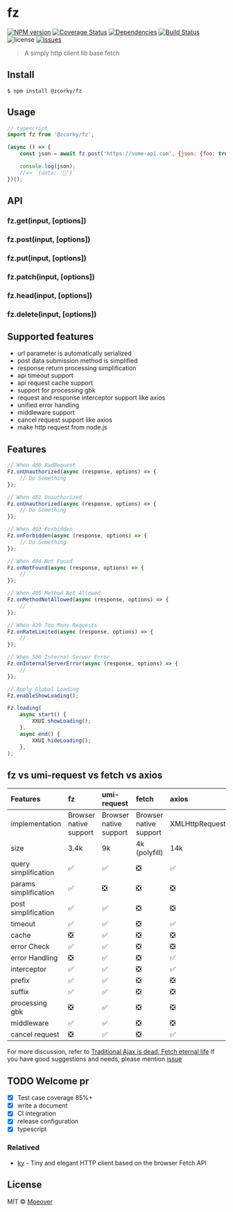 # fz

[![NPM version](https://img.shields.io/npm/v/@zcorky/fz.svg?style=flat)](https://www.npmjs.com/package/@zcorky/fz)
[![Coverage Status](https://img.shields.io/coveralls/zcorky/fz.svg?style=flat)](https://coveralls.io/r/zcorky/fz)
[![Dependencies](https://david-dm.org/@zcorky/fz/status.svg)](https://david-dm.org/@zcorky/fz)
[![Build Status](https://travis-ci.com/zcorky/fz.svg?branch=master)](https://travis-ci.com/zcorky/fz)
![license](https://img.shields.io/github/license/zcorky/fz.svg)
[![issues](https://img.shields.io/github/issues/zcorky/fz.svg)](https://github.com/zcorky/fz/issues)

> A simply http client lib base fetch

## Install

```
$ npm install @zcorky/fz
```

## Usage

```js
// typescript
import fz from '@zcorky/fz';

(async () => {
	const json = await fz.post('https://some-api.com', {json: {foo: true}}).json();

	console.log(json);
	//=> `{data: '🦄'}`
})();
```

## API

### fz.get(input, [options])
### fz.post(input, [options])
### fz.put(input, [options])
### fz.patch(input, [options])
### fz.head(input, [options])
### fz.delete(input, [options])

## Supported features

- url parameter is automatically serialized
- post data submission method is simplified
- response return processing simplification
- api timeout support
- api request cache support
- support for processing gbk
- request and response interceptor support like axios
- unified error handling
- middleware support
- cancel request support like axios
- make http request from node.js

## Features

```typescript
// When 400 BadRequest
Fz.onUnauthorized(async (response, options) => {
	// Do Something
});

// When 401 Unauthorized
Fz.onUnauthorized(async (response, options) => {
	// Do Something
});

// When 403 Forbidden
Fz.onForbidden(async (response, options) => {
	// Do Something
});

// When 404 Not Found
Fz.onNotFound(async (response, options) => {
	//
});

// When 405 Method Not Allowed
Fz.onMethodNotAllowed(async (response, options) => {
	//
});

// When 429 Too Many Requests
Fz.onRateLimited(async (response, options) => {
	//
});

// When 500 Internal Server Error
Fz.onInternalServerError(async (response, options) => {
	//
});
```

```typescript
// Apply Global Loading
Fz.enableShowLoading();

Fz.loading(
	async start() {
		XXUI.showLoading();
	},
	async end() {
		XXUI.hideLoading();
	},
);
```

## fz vs umi-request vs fetch vs axios

| Features | fz | umi-request | fetch | axios |
| :---------- | :---- | :-------------- | :-------------- | :-------------- |
| implementation | Browser native support | Browser native support | Browser native support | XMLHttpRequest |
| size | 3.4k | 9k | 4k (polyfill) | 14k |
| query simplification | ✅ | ✅ | ❎ | ✅ |
| params simplification | ✅ | ❎ | ❎ | ❎ |
| post simplification | ✅ | ✅ | ❎ | ❎ |
| timeout | ✅ | ✅ | ❎ | ✅ |
| cache | ❎ | ✅ | ❎ | ❎ |
| error Check | ✅ | ✅ | ❎ | ❎ |
| error Handling | ❎ | ✅ | ❎ | ✅ |
| interceptor | ✅ | ✅ | ❎ | ✅ |
| prefix | ✅ | ✅ | ❎ | ❎ |
| suffix | ✅ | ✅ | ❎ | ❎ |
| processing gbk | ❎ | ✅ | ❎ | ❎ |
| middleware | ✅ | ✅ | ❎ | ❎ |
| cancel request | ❎ | ✅ | ❎ | ✅ |

For more discussion, refer to [Traditional Ajax is dead, Fetch eternal life](https://github.com/camsong/blog/issues/2) If you have good suggestions and needs, please mention [issue](https://github.com/zcorky/fz/issues)

## TODO Welcome pr

- [x] Test case coverage 85%+
- [x] write a document
- [x] CI integration
- [x] release configuration
- [x] typescript

### Relatived
* [ky](https://github.com/sindresorhus/ky) - Tiny and elegant HTTP client based on the browser Fetch API

## License

MIT © [Moeover](https://moeover.com)